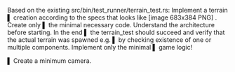 Based on the existing src/bin/test_runner/terrain_test.rs: Implement a terrain
▌ creation according to the specs that looks like [image 683x384 PNG] . Create only
▌ the minimal necessary code. Understand the architecture before starting. In the end
▌ the terrain_test should succeed and verify that the actual terrain was spawned e.g.
▌ by checking existence of one or multiple components. Implement only the minimal
▌ game logic!

▌ Create a minimum camera.                   
